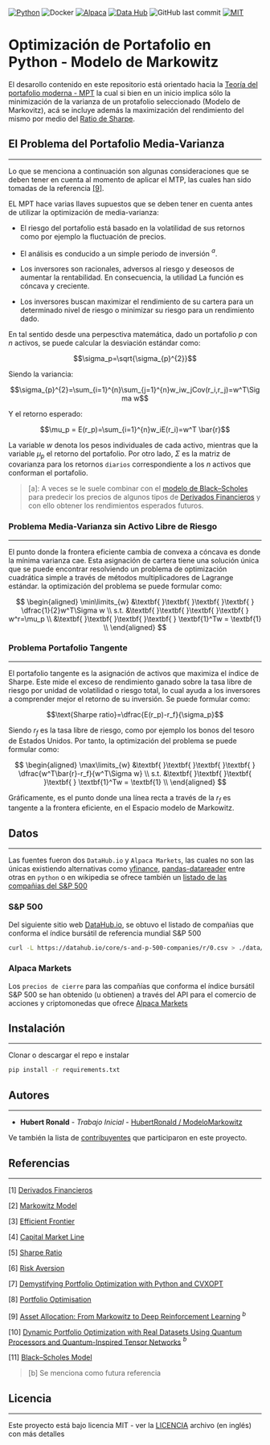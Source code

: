 [![Python](https://img.shields.io/badge/python-3670A0?style=flat-square&logo=python&logoColor=ffdd54)](https://www.python.org/dev/peps/pep-0537/#schedule-first-bugfix-release)
![Docker](https://img.shields.io/badge/docker-%230db7ed.svg?style=flat-square&logo=docker&logoColor=white)
[![Alpaca](https://img.shields.io/badge/Powered%20by-Alpaca%20Markets-yellow.svg?style=flat-square)](https://alpaca.markets/)
[![Data Hub](https://img.shields.io/badge/Powered%20by-DataHub-orange.svg?style=flat-square)](https://datahub.io/core/s-and-p-500-companies)
![GitHub last commit](https://img.shields.io/github/last-commit/hubertronald/TemplateDockerDjango?style=flat-square)
[![MIT](https://img.shields.io/github/license/hubertronald/TemplateDockerDjango?style=flat-square)](LICENSE)

# Optimización de Portafolio en Python - Modelo de Markowitz

El desarollo contenido en este repositorio está orientado hacia la [Teoría del portafolio moderna - MPT](https://es.wikipedia.org/wiki/Teor%C3%ADa_del_portafolio_moderna)  la cual si bien en un inicio implica sólo la minimización de la varianza de un protafolio seleccionado (Modelo de Markovitz), acá se incluye además la maximización del rendimiento del mismo por medio del [Ratio de Sharpe](https://es.wikipedia.org/wiki/Ratio_de_Sharpe).


## El Problema del Portafolio Media-Varianza
---
Lo que se menciona a continuación son algunas consideraciones que se deben tener en cuenta al momento de aplicar el MTP, las cuales han sido tomadas de la referencia [[9]](https://arxiv.org/abs/2208.07158).

EL MPT hace varias llaves supuestos que se deben tener en cuenta antes de utilizar la optimización de media-varianza:

- El riesgo del portafolio está basado en la volatilidad de sus retornos como por ejemplo la fluctuación de precios.

- El análisis es conducido a un simple periodo de inversión $^{a}$.

- Los inversores son racionales, adversos al riesgo y deseosos de aumentar la rentabilidad. En consecuencia, la utilidad La función es cóncava y creciente.

- Los inversores buscan maximizar el rendimiento de su cartera para un determinado nivel de riesgo o minimizar su riesgo para un rendimiento dado.

En tal sentido desde una perpesctiva matemática, dado un portafolio $p$ con $n$ activos, se puede calcular la desviación estándar como:


$$\sigma_p=\sqrt{\sigma_{p}^{2}}$$

Siendo la variancia:

$$\sigma_{p}^{2}=\sum_{i=1}^{n}\sum_{j=1}^{n}w_iw_jCov(r_i,r_j)=w^T\Sigma w$$

Y el retorno esperado:

$$\mu_p = E(r_p)=\sum_{i=1}^{n}w_iE(r_i)=w^T \bar{r}$$

La variable $w$ denota los pesos individuales de cada activo, mientras que la variable $\mu_p$ el retorno del portafolio. Por otro lado, $\Sigma$ es la matriz de covarianza para los retornos `diarios` correspondiente a los $n$ activos que conforman el portafolio.

> [a]: A veces se le suele combinar con el [modelo de Black–Scholes](https://en.wikipedia.org/wiki/Black%E2%80%93Scholes_model) para predecir los precios de algunos tipos de [Derivados Financieros](https://es.wikipedia.org/wiki/Derivado_financiero) y con ello obtener los rendimientos esperados futuros.

### Problema Media-Varianza sin Activo Libre de Riesgo
---
El punto donde la frontera eficiente cambia de convexa a cóncava es donde la mínima varianza cae. Esta asignación de cartera tiene una solución única que se puede encontrar resolviendo un problema de optimización cuadrática simple a través de métodos multiplicadores de Lagrange estándar. la optimización del problema se puede formular como:

$$
\begin{aligned}
\min\limits_{w}     &\textbf{ }\textbf{ }\textbf{ }\textbf{ } \dfrac{1}{2}w^T\Sigma w \\
s.t.                &\textbf{ }\textbf{ }\textbf{ }\textbf{ } w^r=\mu_p \\
                    &\textbf{ }\textbf{ }\textbf{ }\textbf{ } \textbf{1}^Tw = \textbf{1} \\
\end{aligned}
$$

### Problema Portafolio Tangente
---
El portafolio tangente es la asignación de activos que maximiza el índice de Sharpe. Este mide el exceso de rendimiento ganado sobre la tasa libre de riesgo por unidad de volatilidad o riesgo total, lo cual ayuda a los inversores a comprender mejor el retorno de su inversión. Se puede formular como:

$$\text{Sharpe ratio}=\dfrac{E(r_p)-r_f}{\sigma_p}$$

Siendo $r_f$ es la tasa libre de riesgo, como por ejemplo los bonos del tesoro de Estados Unidos. Por tanto, la optimización del problema se puede formular como:

$$
\begin{aligned}
\max\limits_{w}     &\textbf{ }\textbf{ }\textbf{ }\textbf{ } \dfrac{w^T\bar{r}-r_f}{w^T\Sigma w} \\
s.t.                 &\textbf{ }\textbf{ }\textbf{ }\textbf{ } \textbf{1}^Tw = \textbf{1} \\
\end{aligned}
$$

Gráficamente, es el punto donde una línea recta a través de la $r_f$ es tangente a la frontera eficiente, en el Espacio modelo de Markowitz.

## Datos
---
Las fuentes fueron dos `DataHub.io` y `Alpaca Markets`, las cuales no son las únicas existiendo alternativas como [yfinance](https://pypi.org/project/yfinance/), [pandas-datareader](https://pypi.org/project/pandas-datareader/) entre otras en `python`
o en wikipedia se ofrece también un [listado de las compañias del S&P 500](https://en.wikipedia.org/wiki/List_of_S%26P_500_companies)

### S&P 500

Del siguiente sitio web [DataHub.io](https://datahub.io/core/s-and-p-500-companies), se obtuvo el listado de compañias que conforma el índice bursátil de referencia mundial S&P 500

```bash
curl -L https://datahub.io/core/s-and-p-500-companies/r/0.csv > ./data/s_and_p_500_companies.csv
```

### Alpaca Markets

Los `precios de cierre` para las compañías que conforma el índice bursátil S&P 500 se han obtenido (u obtienen) a través del API para el comercio de acciones y criptomonedas que ofrece [Alpaca Markets](https://alpaca.markets/)

## Instalación
---
Clonar o descargar el repo e instalar

```bash
pip install -r requirements.txt
```

## Autores
---
* **Hubert Ronald** - *Trabajo Inicial* - [HubertRonald / ModeloMarkowitz](https://github.com/HubertRonald/ModeloMarkowitz)

Ve también la lista de [contribuyentes](https://github.com/HubertRonald/ModeloMarkowitz/contributors) que participaron en este proyecto.


## Referencias
---
[1] [Derivados Financieros](https://es.wikipedia.org/wiki/Derivado_financiero)

[2] [Markowitz Model](https://en.wikipedia.org/wiki/Markowitz_model)

[3] [Efficient Frontier](https://en.wikipedia.org/wiki/Efficient_frontier)

[4] [Capital Market Line](https://en.wikipedia.org/wiki/Capital_market_line)

[5] [Sharpe Ratio](https://en.wikipedia.org/wiki/Sharpe_ratio)

[6] [Risk Aversion](https://en.wikipedia.org/wiki/Risk_aversion)

[7] [Demystifying Portfolio Optimization with Python and CVXOPT](https://druce.ai/2020/12/portfolio-opimization)

[8] [Portfolio Optimisation](https://quantpy.com.au/python-for-finance/portfolio-optimisation/)

[9] [Asset Allocation: From Markowitz to Deep Reinforcement Learning](https://arxiv.org/abs/2208.07158) $^{b}$

[10] [Dynamic Portfolio Optimization with Real Datasets Using Quantum Processors and Quantum-Inspired Tensor Networks](https://arxiv.org/abs/2007.00017) $^{b}$

[11] [Black–Scholes Model](https://en.wikipedia.org/wiki/Black%E2%80%93Scholes_model)

> [b] Se menciona como futura referencia

## Licencia
---
Este proyecto está bajo licencia MIT - ver la [LICENCIA](LICENSE) archivo (en inglés) con más detalles
